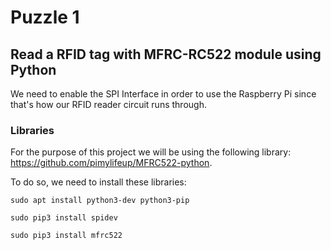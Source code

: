 # Puzzle 1
## Read a RFID tag with MFRC-RC522 module using Python

We need to enable the SPI Interface in order to use the Raspberry Pi since that's how our RFID reader circuit runs through.

### Libraries
For the purpose of this project we will be using the following library: https://github.com/pimylifeup/MFRC522-python.

To do so, we need to install these libraries:

`sudo apt install python3-dev python3-pip`

`sudo pip3 install spidev`

`sudo pip3 install mfrc522`










